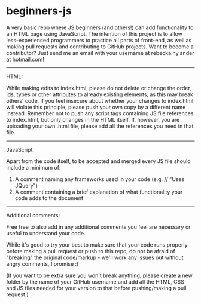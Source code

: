 # beginners-js
A very basic repo where JS beginners (and others!) can add functionality to an HTML page using JavaScript. The intention of this project is to allow less-experienced programmers to practice all parts of front-end, as well as making pull requests and contributing to GitHub projects. Want to become a contributor? Just send me an email with your username at rebecka.nylander at hotmail.com!

-----------------------------------------------------------------------------------------------------------------------------------

HTML:

While making edits to index.html, please do not delete or change the order, ids, types or other attributes to already existing elements, as this may break others' code. If you feel insecure about whether your changes to index.html will violate this principle, please push your own copy by a different name instead. Remember not to push any script tags containing JS file references to index.html, but only changes in the HTML itself. If, however, you are uploading your own .html file, please add all the references you need in that file.

-----------------------------------------------------------------------------------------------------------------------------------

JavaScript:

Apart from the code itself, to be accepted and merged every JS file should include a minimum of:

1. A comment naming any frameworks used in your code (e.g. // "Uses JQuery")
2. A comment containing a brief explanation of what functionality your code adds to the document

-----------------------------------------------------------------------------------------------------------------------------------

Additional comments:

Free free to also add in any additional comments you feel are necessary or useful to understand your code.

While it's good to try your best to make sure that your code runs properly before making a pull request or push to this repo, do not be afraid of "breaking" the original code/markup - we'll work any issues out without angry comments, I promise :)

(If you want to be extra sure you won't break anything, please create a new folder by the name of your GitHub username and add all the HTML, CSS and JS files needed for your version to that before pushing/making a pull request.)
